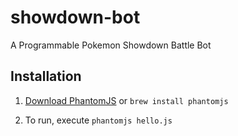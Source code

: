 # showdown-bot
A Programmable Pokemon Showdown Battle Bot

## Installation

1. [Download PhantomJS](http://phantomjs.org/download.html) or ```brew install phantomjs```

2. To run, execute ```phantomjs hello.js```
